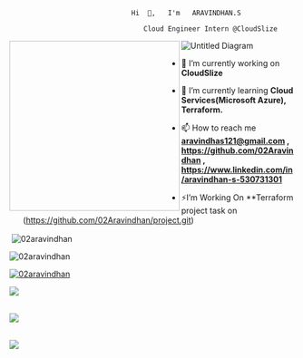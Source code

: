                                   Hi  👋,   I'm   ARAVINDHAN.S
                                        
                                     Cloud Engineer Intern @CloudSlize

  <img align="left" width="300" height="300"> ![Untitled Diagram](https://github.com/user-attachments/assets/1136a4b4-68c2-4825-abca-4293e5bd3bf4)

   
   
   
   
   - 🔭 I’m currently working on **CloudSlize**
 
   - 🌱 I’m currently learning **Cloud Services(Microsoft Azure), Terraform.**

   - 📫 How to reach me **aravindhas121@gmail.com , https://github.com/02Aravindhan , https://www.linkedin.com/in/aravindhan-s-530731301**

   - ⚡I’m Working On **Terraform project task on (https://github.com/02Aravindhan/project.git)

         
 
   <p>&nbsp;<img align="center" src="https://github-readme-stats.vercel.app/api?username=02aravindhan&show_icons=true&locale=en" alt="02aravindhan" /></p>

   <p><img align="center" src="https://github-readme-streak-stats.herokuapp.com/?user=02aravindhan&" alt="02aravindhan" /></p>

   <p align="left"> <a href="https://github.com/ryo-ma/github-profile-trophy"><img src="https://github-profile-trophy.vercel.app/?username=02aravindhan" 
   alt="02aravindhan" /></a> </p>

   <img src="https://user-images.githubusercontent.com/73097560/115834477-dbab4500-a447-11eb-908a-139a6edaec5c.gif"><br><br>

 
>
	



<img src="https://user-images.githubusercontent.com/73097560/115834477-dbab4500-a447-11eb-908a-139a6edaec5c.gif"><br><br>


  
   
   <img src="https://user-images.githubusercontent.com/73097560/115834477-dbab4500-a447-11eb-908a-139a6edaec5c.gif"><br><br>
